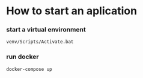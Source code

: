 # How to start an aplication

### start a virtual environment
```venv/Scripts/Activate.bat ```
### run docker
``` docker-compose up ```

